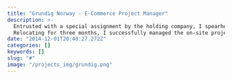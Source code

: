 ```yaml
---
title: "Grundig Norway - E-Commerce Project Manager"
description: >-
  Entrusted with a special assignment by the holding company, I spearheaded B2B/B2C customer portals projects in Oslo, Norway. 
  Relocating for three months, I successfully managed the on-site project, ensuring seamless integration and delivery of customer portals.
date: "2014-12-01T20:40:27.272Z"
categories: []
keywords: []
slug: "#"
image: "/projects_img/grundig.png"
---
```

